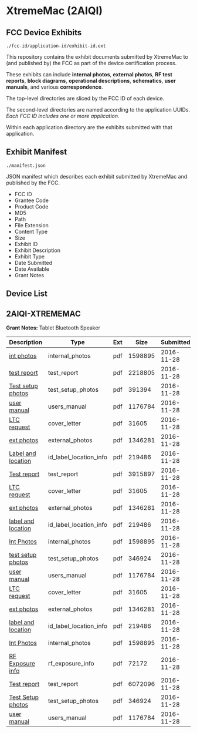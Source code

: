 # XtremeMac (2AIQI)
## FCC Device Exhibits

```
./fcc-id/application-id/exhibit-id.ext
```

This repository contains the exhibit documents submitted by XtremeMac to (and published by) the FCC as part of the device certification process.

These exhibits can include **internal photos**, **external photos**, **RF test reports**, **block diagrams**, **operational descriptions**, **schematics**, **user manuals**, and various **correspondence**.

The top-level directories are sliced by the FCC ID of each device.

The second-level directories are named according to the application UUIDs. *Each FCC ID includes one or more application.*

Within each application directory are the exhibits submitted with that application. 

## Exhibit Manifest

```
./manifest.json
```

JSON manifest which describes each exhibit submitted by XtremeMac and published by the FCC.

- FCC ID
- Grantee Code
- Product Code
- MD5
- Path
- File Extension
- Content Type
- Size
- Exhibit ID
- Exhibit Description
- Exhibit Type
- Date Submitted
- Date Available
- Grant Notes

## Device List
## 2AIQI-XTREMEMAC
**Grant Notes:** Tablet Bluetooth Speaker

| Description | Type | Ext | Size | Submitted | Available |
| ----------- | ---- | --- | ---- | --------- | --------- |
| [int photos](2AIQI-XTREMEMAC/c7900a991525393db3d17912384f02d0/3209605.pdf) | internal_photos | pdf | 1598895 | 2016-11-28 | 2016-11-28 |
| [test report](2AIQI-XTREMEMAC/c7900a991525393db3d17912384f02d0/3209642.pdf) | test_report | pdf | 2218805 | 2016-11-28 | 2016-11-28 |
| [Test setup photos](2AIQI-XTREMEMAC/c7900a991525393db3d17912384f02d0/3209644.pdf) | test_setup_photos | pdf | 391394 | 2016-11-28 | 2016-11-28 |
| [user manual](2AIQI-XTREMEMAC/c7900a991525393db3d17912384f02d0/3209607.pdf) | users_manual | pdf | 1176784 | 2016-11-28 | 2016-11-28 |
| [LTC request](2AIQI-XTREMEMAC/c7900a991525393db3d17912384f02d0/3209601.pdf) | cover_letter | pdf | 31605 | 2016-11-28 | 2016-11-28 |
| [ext photos](2AIQI-XTREMEMAC/c7900a991525393db3d17912384f02d0/3209602.pdf) | external_photos | pdf | 1346281 | 2016-11-28 | 2016-11-28 |
| [Label and location](2AIQI-XTREMEMAC/c7900a991525393db3d17912384f02d0/3209603.pdf) | id_label_location_info | pdf | 219486 | 2016-11-28 | 2016-11-28 |
| [Test report](2AIQI-XTREMEMAC/828059b0880d967412efb320e963923f/3209604.pdf) | test_report | pdf | 3915897 | 2016-11-28 | 2016-11-28 |
| [LTC request](2AIQI-XTREMEMAC/828059b0880d967412efb320e963923f/3209601.pdf) | cover_letter | pdf | 31605 | 2016-11-28 | 2016-11-28 |
| [ext photos](2AIQI-XTREMEMAC/828059b0880d967412efb320e963923f/3209602.pdf) | external_photos | pdf | 1346281 | 2016-11-28 | 2016-11-28 |
| [label and location](2AIQI-XTREMEMAC/828059b0880d967412efb320e963923f/3209603.pdf) | id_label_location_info | pdf | 219486 | 2016-11-28 | 2016-11-28 |
| [Int Photos](2AIQI-XTREMEMAC/828059b0880d967412efb320e963923f/3209605.pdf) | internal_photos | pdf | 1598895 | 2016-11-28 | 2016-11-28 |
| [test setup photos](2AIQI-XTREMEMAC/828059b0880d967412efb320e963923f/3209606.pdf) | test_setup_photos | pdf | 346924 | 2016-11-28 | 2016-11-28 |
| [user manual](2AIQI-XTREMEMAC/828059b0880d967412efb320e963923f/3209607.pdf) | users_manual | pdf | 1176784 | 2016-11-28 | 2016-11-28 |
| [LTC request](2AIQI-XTREMEMAC/e49ddfef29af0327062e4d9465bd1441/3209601.pdf) | cover_letter | pdf | 31605 | 2016-11-28 | 2016-11-28 |
| [ext photos](2AIQI-XTREMEMAC/e49ddfef29af0327062e4d9465bd1441/3209602.pdf) | external_photos | pdf | 1346281 | 2016-11-28 | 2016-11-28 |
| [label and location](2AIQI-XTREMEMAC/e49ddfef29af0327062e4d9465bd1441/3209603.pdf) | id_label_location_info | pdf | 219486 | 2016-11-28 | 2016-11-28 |
| [Int Photos](2AIQI-XTREMEMAC/e49ddfef29af0327062e4d9465bd1441/3209605.pdf) | internal_photos | pdf | 1598895 | 2016-11-28 | 2016-11-28 |
| [RF Exposure info](2AIQI-XTREMEMAC/e49ddfef29af0327062e4d9465bd1441/3209657.pdf) | rf_exposure_info | pdf | 72172 | 2016-11-28 | 2016-11-28 |
| [Test report](2AIQI-XTREMEMAC/e49ddfef29af0327062e4d9465bd1441/3209655.pdf) | test_report | pdf | 6072096 | 2016-11-28 | 2016-11-28 |
| [Test Setup photos](2AIQI-XTREMEMAC/e49ddfef29af0327062e4d9465bd1441/3209606.pdf) | test_setup_photos | pdf | 346924 | 2016-11-28 | 2016-11-28 |
| [user manual](2AIQI-XTREMEMAC/e49ddfef29af0327062e4d9465bd1441/3209607.pdf) | users_manual | pdf | 1176784 | 2016-11-28 | 2016-11-28 |

